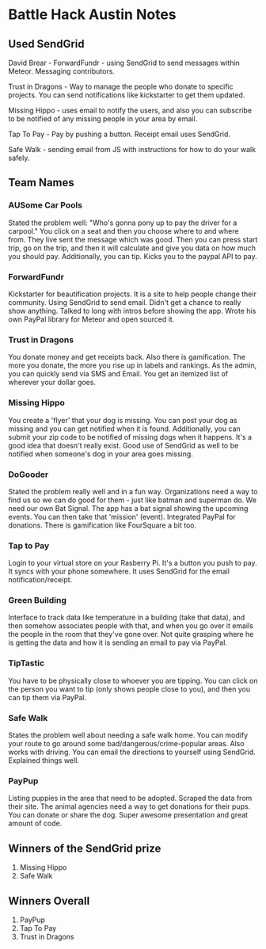 # Battle Hack Austin Notes

## Used SendGrid

David Brear - ForwardFundr - using SendGrid to send messages within Meteor. Messaging contributors. 

Trust in Dragons - Way to manage the people who donate to specific projects. You can send notifications like kickstarter to get them updated. 

Missing Hippo - uses email to notify the users, and also you can subscribe to be notified of any missing people in your area by email. 

Tap To Pay - Pay by pushing a button. Receipt email uses SendGrid.

Safe Walk - sending email from JS with instructions for how to do your walk safely.

## Team Names

### AUSome Car Pools
Stated the problem well: "Who's gonna pony up to pay the driver for a carpool." You click on a seat and then you choose where to and where from. They live sent the message which was good. Then you can press start trip, go on the trip, and then it will calculate and give you data on how much you should pay. Additionally, you can tip. Kicks you to the paypal API to pay.

### ForwardFundr
Kickstarter for beautification projects. It is a site to help people change their community. Using SendGrid to send email. Didn't get a chance to really show anything. Talked to long with intros before showing the app. Wrote his own PayPal library for Meteor and open sourced it.

### Trust in Dragons
You donate money and get receipts back. Also there is gamification. The more you donate, the more you rise up in labels and rankings. As the admin, you can quickly send via SMS and Email. You get an itemized list of wherever your dollar goes. 

### Missing Hippo
You create a 'flyer' that your dog is missing. You can post your dog as missing and you can get notified when it is found. Additionally, you can submit your zip code to be notified of missing dogs when it happens. It's a good idea that doesn't really exist. Good use of SendGrid as well to be notified when someone's dog in your area goes missing.

### DoGooder
Stated the problem really well and in a fun way. Organizations need a way to find us so we can do good for them - just like batman and superman do. We need our own Bat Signal. The app has a bat signal showing the upcoming events. You can then take that 'mission' (event). Integrated PayPal for donations. There is gamification like FourSquare a bit too.

### Tap to Pay
Login to your virtual store on your Rasberry Pi. It's a button you push to pay. It syncs with your phone somewhere. It uses SendGrid for the email notification/receipt. 

### Green Building
Interface to track data like temperature in a building (take that data), and then somehow associates people with that, and when you go over it emails the people in the room that they've gone over. Not quite grasping where he is getting the data and how it is sending an email to pay via PayPal.

### TipTastic
You have to be physically close to whoever you are tipping. You can click on the person you want to tip (only shows people close to you), and then you can tip them via PayPal.

### Safe Walk
States the problem well about needing a safe walk home. You can modify your route to go around some bad/dangerous/crime-popular areas. Also works with driving. You can email the directions to yourself using SendGrid. Explained things well. 

### PayPup
Listing puppies in the area that need to be adopted. Scraped the data from their site. The animal agencies need a way to get donations for their pups. You can donate or share the dog. Super awesome presentation and great amount of code.

## Winners of the SendGrid prize

1. Missing Hippo
2. Safe Walk

## Winners Overall
1. PayPup
2. Tap To Pay
3. Trust in Dragons

